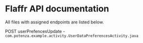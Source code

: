 # Flaffr API documentation

All files with assigned endpoints are listed below.

POST userPrefencesUpdate - ``` com.potenza.example.activity.UserDataPreferencesActivity.java``` 
